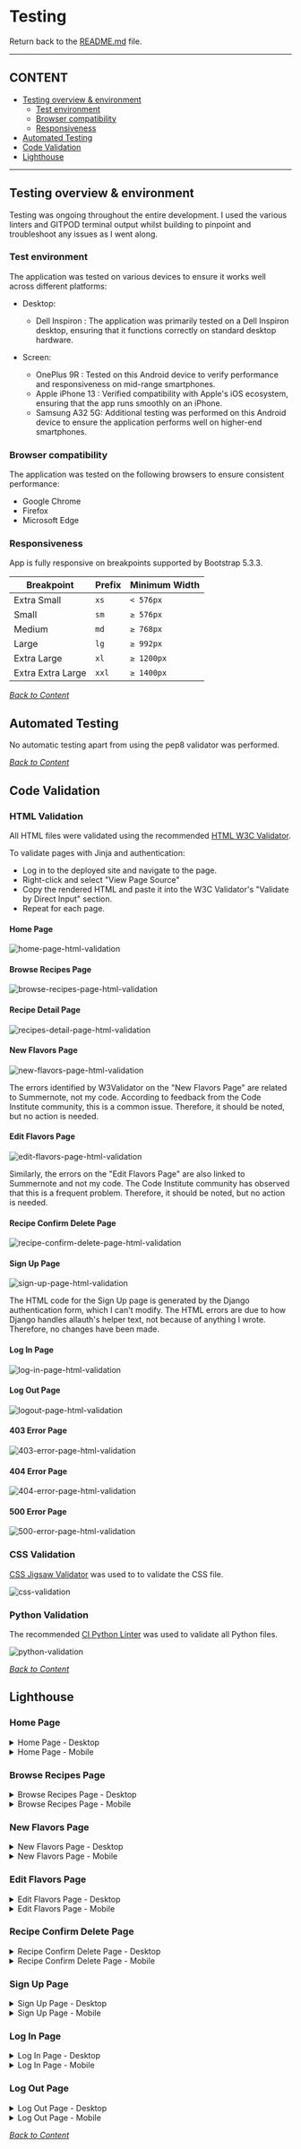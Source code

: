 # Testing

Return back to the [README.md](README.md) file.

---

## CONTENT

- [Testing overview & environment](#testing-overview--environment)
    - [Test environment](#test-environment)
    - [Browser compatibility](#browser-compatibility)
    - [Responsiveness](#responsiveness)
- [Automated Testing](#automated-testing)
- [Code Validation](#code-validation)
- [Lighthouse](#lighthouse)

---
## Testing overview & environment

Testing was ongoing throughout the entire development. I used the various linters and GITPOD terminal output whilst building to pinpoint and troubleshoot any issues as I went along.

### Test environment
The application was tested on various devices to ensure it works well across different platforms:
* Desktop:
  * Dell Inspiron : The application was primarily tested on a Dell Inspiron desktop, ensuring that it functions correctly on standard desktop hardware.

* Screen:
  * OnePlus 9R : Tested on this Android device to verify performance and responsiveness on mid-range smartphones.
  * Apple iPhone 13 : Verified compatibility with Apple's iOS ecosystem, ensuring that the app runs smoothly on an iPhone.
  * Samsung A32 5G: Additional testing was performed on this Android device to ensure the application performs well on higher-end smartphones.


### Browser compatibility
The application was tested on the following browsers to ensure consistent performance:
* Google Chrome
* Firefox
* Microsoft Edge

### Responsiveness

App is fully responsive on breakpoints supported by Bootstrap 5.3.3.

| **Breakpoint** | **Prefix** | **Minimum Width** |
|----------------|------------|-------------------|
| Extra Small    | `xs`       | `< 576px`         |
| Small          | `sm`       | `≥ 576px`         |
| Medium         | `md`       | `≥ 768px`         |
| Large          | `lg`       | `≥ 992px`         |
| Extra Large    | `xl`       | `≥ 1200px`        |
| Extra Extra Large | `xxl`   | `≥ 1400px`        |


*<span style="color: blue;">[Back to Content](#content)</span>*

## Automated Testing

No automatic testing apart from using the pep8 validator was performed.

*<span style="color: blue;">[Back to Content](#content)</span>*

## Code Validation

### HTML Validation

All HTML files were validated using the recommended [HTML W3C Validator](https://validator.w3.org).

To validate pages with Jinja and authentication:

- Log in to the deployed site and navigate to the page.
- Right-click and select "View Page Source" 
- Copy the rendered HTML and paste it into the W3C Validator's "Validate by Direct Input" section.
- Repeat for each page.

#### Home Page
![home-page-html-validation](documentation/docs_images/testing/home-page-html-validation.png)

#### Browse Recipes Page
![browse-recipes-page-html-validation](documentation/docs_images/testing/browse-recipes-page-html-validation.png)

#### Recipe Detail Page
![recipes-detail-page-html-validation](documentation/docs_images/testing/recipes-detail-page-html-validation.png)

#### New Flavors Page
![new-flavors-page-html-validation](documentation/docs_images/testing/new-flavors-page-html-validation.png)

The errors identified by W3Validator on the "New Flavors Page" are related to Summernote, not my code. According to feedback from the Code Institute community, this is a common issue. Therefore, it should be noted, but no action is needed.

#### Edit Flavors Page
![edit-flavors-page-html-validation](documentation/docs_images/testing/edit-flavors-page-html-validation.png)

Similarly, the errors on the "Edit Flavors Page" are also linked to Summernote and not my code. The Code Institute community has observed that this is a frequent problem. Therefore, it should be noted, but no action is needed.

#### Recipe Confirm Delete Page
![recipe-confirm-delete-page-html-validation](documentation/docs_images/testing/recipe-confirm-delete-page-html-validation.png)

#### Sign Up Page
![sign-up-page-html-validation](documentation/docs_images/testing/sign-up-page-html-validation.png)

The HTML code for the Sign Up page is generated by the Django authentication form, which I can't modify. The HTML errors are due to how Django handles allauth's helper text, not because of anything I wrote. Therefore, no changes have been made.

#### Log In Page
![log-in-page-html-validation](documentation/docs_images/testing/log-in-page-html-validation.png)

#### Log Out Page
![logout-page-html-validation](documentation/docs_images/testing/log-out-page-html-validation.png)

#### 403 Error Page
![403-error-page-html-validation](documentation/docs_images/testing/403-error-pages-html-validation.png)

#### 404 Error Page
![404-error-page-html-validation](documentation/docs_images/testing/404-error-pages-html-validation.png)

#### 500 Error Page
![500-error-page-html-validation](documentation/docs_images/testing/500-error-pages-html-validation.png)

### CSS Validation
[CSS Jigsaw Validator](https://jigsaw.w3.org/css-validator) was used to to validate the CSS file.

![css-validation](documentation/docs_images/testing/css-validation.png)

### Python Validation

The recommended [CI Python Linter](https://pep8ci.herokuapp.com) was used to validate all Python files.

![python-validation](documentation/docs_images/testing/python-ci-linter-validation.png)

*<span style="color: blue;">[Back to Content](#content)</span>*

## Lighthouse

### Home Page
<details>
  <summary>Home Page - Desktop</summary>
    
![home-page-lighthouse-desktop](documentation/docs_images/testing/home-page-lighthouse-desktop.png)

</details>

<details>
  <summary>Home Page - Mobile</summary>
    
![home-page-lighthouse-mobile](documentation/docs_images/testing/home-page-lighthouse-mobile.png)

</details>


### Browse Recipes Page

<details>
  <summary>Browse Recipes Page - Desktop</summary>
    
![browse-recipes-page-lighthouse-desktop](documentation/docs_images/testing/browse-recipes-page-lighthouse-desktop.png)

</details>

<details>
  <summary>Browse Recipes Page - Mobile</summary>

![browse-recipes-page-lighthouse-mobile](documentation/docs_images/testing/browse-recipes-page-lighthouse-mobile.png)

</details>

### New Flavors Page
<details>
  <summary>New Flavors Page - Desktop</summary>
    
![new-flavors-page-lighthouse-desktop](documentation/docs_images/testing/new-flavors-page-lighthouse-desktop.png)

</details>

<details>
  <summary>New Flavors Page - Mobile</summary>

![new-flavors-page-lighthouse-mobile](documentation/docs_images/testing/new-flavors-page-lighthouse-mobile.png)

</details>

### Edit Flavors Page

<details>
  <summary>Edit Flavors Page - Desktop</summary>
    
![edit-flavors-page-lighthouse-desktop](documentation/docs_images/testing/edit-flavors-page-lighthouse-desktop.png)

</details>

<details>
  <summary>Edit Flavors Page - Mobile</summary>

![edit-flavors-page-lighthouse-mobile](documentation/docs_images/testing/edit-flavors-page-lighthouse-mobile.png)

</details>

### Recipe Confirm Delete Page
<details>
  <summary>Recipe Confirm Delete Page - Desktop</summary>
    
![recipe-confirm-delete-page-lighthouse-desktop](documentation/docs_images/testing/recipe-confirm-delete-page-lighthouse-desktop.png)

</details>

<details>
  <summary>Recipe Confirm Delete Page - Mobile</summary>

![recipe-confirm-delete-page-lighthouse-mobile](documentation/docs_images/testing/recipe-confirm-delete-page-lighthouse-mobile.png)

</details>

### Sign Up Page
<details>
  <summary>Sign Up Page - Desktop</summary>
    
![sign-up-page-lighthouse-desktop](documentation/docs_images/testing/sign-up-page-lighthouse-desktop.png)

</details>

<details>
  <summary>Sign Up Page - Mobile</summary>

![sign-up-page-lighthouse-mobile](documentation/docs_images/testing/sign-up-page-lighthouse-mobile.png)

</details>

### Log In Page
<details>
  <summary>Log In Page - Desktop</summary>
    
![log-in-page-lighthouse-desktop](documentation/docs_images/testing/log-in-page-lighthouse-desktop.png)

</details>

<details>
  <summary>Log In Page - Mobile</summary>

![log-in-page-lighthouse-mobile](documentation/docs_images/testing/log-in-page-lighthouse-mobile.png)

</details>

### Log Out Page

<details>
  <summary>Log Out Page - Desktop</summary>
    
![logout-page-lighthouse-desktop](documentation/docs_images/testing/logout-page-lighthouse-desktop.png)

</details>

<details>
  <summary>Log Out Page - Mobile</summary>

![logout-page-lighthouse-mobile](documentation/docs_images/testing/logout-page-lighthouse-mobile.png)

</details>

*<span style="color: blue;">[Back to Content](#content)</span>*

